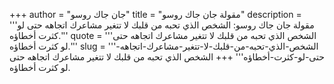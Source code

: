 +++
author = "جان جاك روسو"
title = "مقولة جان جاك روسو"
description = '''مقولة جان جاك روسو: الشخص الذي تحبه من قلبك لا تتغير مشاعرك اتجاهه حتى لو كثرت أخطاؤه.'''
quote = '''الشخص الذي تحبه من قلبك لا تتغير مشاعرك اتجاهه حتى لو كثرت أخطاؤه.'''
slug = '''الشخص-الذي-تحبه-من-قلبك-لا-تتغير-مشاعرك-اتجاهه-حتى-لو-كثرت-أخطاؤه'''
+++
الشخص الذي تحبه من قلبك لا تتغير مشاعرك اتجاهه حتى لو كثرت أخطاؤه.
